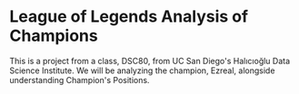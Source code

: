 # League of Legends Analysis of Champions
This is a project from a class, DSC80, from UC San Diego's Halıcıoğlu Data Science Institute.
We will be analyzing the champion, Ezreal, alongside understanding Champion's Positions.
